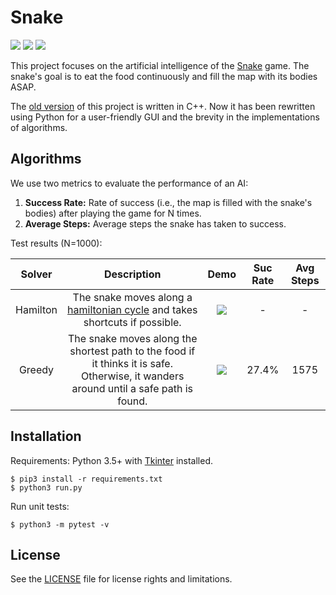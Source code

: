 # Snake

[![][travis-badge]][travis-build] [![][appveyor-badge]][appveyor-build] ![][python-badge]

This project focuses on the artificial intelligence of the [Snake][snake-wiki] game. The snake's goal is to eat the food continuously and fill the map with its bodies ASAP.

The [old version][snake-proj-old] of this project is written in C++. Now it has been rewritten using Python for a user-friendly GUI and the brevity in the implementations of algorithms.

## Algorithms

We use two metrics to evaluate the performance of an AI:

1. **Success Rate:** Rate of success (i.e., the map is filled with the snake's bodies) after playing the game for N times.
2. **Average Steps:** Average steps the snake has taken to success.

Test results (N=1000):

| Solver | Description | Demo | Suc Rate | Avg Steps |
| :----: | :---------: | :--: | :------: | :-------: |
|Hamilton|The snake moves along a [hamiltonian cycle][hamiltonian-cycle-wiki] and takes shortcuts if possible.|![][demo-hamilton]|-|-|
|Greedy|The snake moves along the shortest path to the food if it thinks it is safe. Otherwise, it wanders around until a safe path is found.|![][demo-greedy]|27.4%|1575|

## Installation

Requirements: Python 3.5+ with [Tkinter][tkinter-doc] installed.

```
$ pip3 install -r requirements.txt
$ python3 run.py
```

Run unit tests:

```
$ python3 -m pytest -v
```

## License

See the [LICENSE](./LICENSE) file for license rights and limitations.


[snake-proj-old]: https://github.com/chuyangliu/Snake/tree/7227f5e0f3185b07e9e3de1ac5c19a17b9de3e3c

[travis-build]: https://travis-ci.org/chuyangliu/Snake
[travis-badge]: https://travis-ci.org/chuyangliu/Snake.svg?branch=dev_refactor
[appveyor-build]: https://ci.appveyor.com/project/chuyangliu/snake/branch/master
[appveyor-badge]: https://ci.appveyor.com/api/projects/status/d4agff8ef7d9tfxh/branch/master?svg=true
[python-badge]: https://img.shields.io/badge/python-3.5%2C%203.6-blue.svg

[snake-wiki]: https://en.wikipedia.org/wiki/Snake_(video_game)
[hamiltonian-cycle-wiki]: https://en.wikipedia.org/wiki/Hamiltonian_path
[tkinter-doc]: https://docs.python.org/3.6/library/tkinter.html

[demo-hamilton]: ./docs/images/solver_hamilton.gif
[demo-greedy]: ./docs/images/solver_greedy.gif
